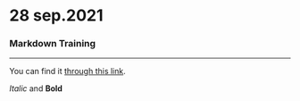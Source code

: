 # 28 sep.2021
### Markdown Training
---
You can find it [through this link](https://www.markdowntutorial.com/).

_Italic_ and **Bold**

